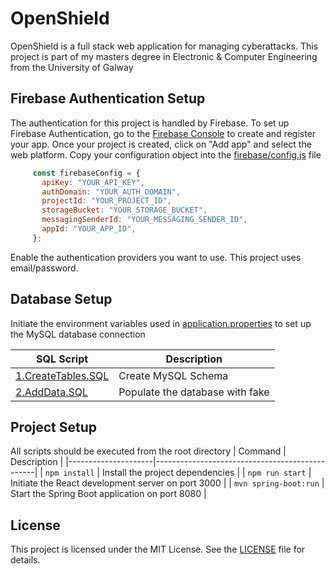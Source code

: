 # OpenShield
OpenShield is a full stack web application for managing cyberattacks. This project is part of my masters degree in Electronic & Computer Engineering from the University of Galway

## Firebase Authentication Setup
The authentication for this project is handled by Firebase. To set up Firebase Authentication, go to the [Firebase Console](https://console.firebase.google.com/) to create and register your app.  Once your project is created, click on "Add app" and select the web platform. Copy your configuration object into the [firebase/config.js](https://github.com/aidandempsey/OpenShield/blob/main/src/frontend/firebase/config.js) file

```javascript
     const firebaseConfig = {
       apiKey: "YOUR_API_KEY",
       authDomain: "YOUR_AUTH_DOMAIN",
       projectId: "YOUR_PROJECT_ID",
       storageBucket: "YOUR_STORAGE_BUCKET",
       messagingSenderId: "YOUR_MESSAGING_SENDER_ID",
       appId: "YOUR_APP_ID",
     };
```

Enable the authentication providers you want to use. This project uses email/password.

## Database Setup
Initiate the environment variables used in [application.properties](https://github.com/aidandempsey/OpenShield/blob/main/src/main/resources/application.properties) to set up the MySQL database connection

| SQL Script             | Description                                    |
|---------------------|------------------------------------------------|
| [1.CreateTables.SQL](https://github.com/aidandempsey/OpenShield/blob/main/sql%20scripts/1.CreateTables.SQL)      | Create MySQL Schema           |
| [2.AddData.SQL](https://github.com/aidandempsey/OpenShield/blob/main/sql%20scripts/2.AddData.SQL)        | Populate the database with fake        |

## Project Setup
All scripts should be executed from the root directory
| Command             | Description                                    |
|---------------------|------------------------------------------------|
| `npm install`      | Install the project dependencies            |
| `npm run start`        | Initiate the React development server on port 3000        |
| `mvn spring-boot:run` | Start the Spring Boot application on port 8080 |

## License

This project is licensed under the MIT License. See the [LICENSE](https://github.com/aidandempsey/OpenShield/blob/main/LICENSE) file for details.